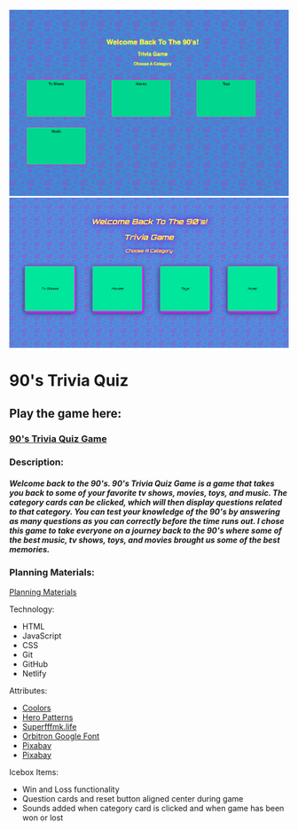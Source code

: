 

![game screenshot](assets/Images/gamescreenshot.png)
![updated screenshot](assets/Images/updatedgamescreenshot.png)
# 90's Trivia Quiz





## Play the game here:

### [90's Trivia Quiz Game](https://90striviaquizgame.netlify.app/)


### Description:

##### Welcome back to the 90's. 90's Trivia Quiz Game is a game that takes you back to some of your favorite tv shows, movies, toys, and music. The category cards can be clicked, which will then display questions related to that category. You can test your knowledge of the 90's by answering as many questions as you can  correctly before the time runs out. I chose this game to take everyone on a journey back to the 90's where some of the best music, tv shows, toys, and movies brought us some of the best memories.


### Planning Materials:

[Planning Materials](https://docs.google.com/document/d/1ehHp7F168ZOgbCp4YLXeWj69-Je3f7CJAkIs_uhyI3I/edit?usp=sharing)


Technology:

* HTML
* JavaScript
* CSS
* Git
* GitHub
* Netlify


Attributes:
* [Coolors](https://coolors.co/) 
* [Hero Patterns](https://heropatterns.com/)
* [Superfffmk.life](https://superfffmk.life/product_details/75046559.html)
* [Orbitron Google Font](https://superfffmk.life/product_details/75046559.html)
* [Pixabay](https://pixabay.com/sound-effects/search/retro%20games/)
* [Pixabay](https://pixabay.com/sound-effects/search/retro%20games/) 

Icebox Items:
* Win and Loss functionality
* Question cards and reset button aligned center during game
* Sounds added when category card is clicked and when game has been won or lost



